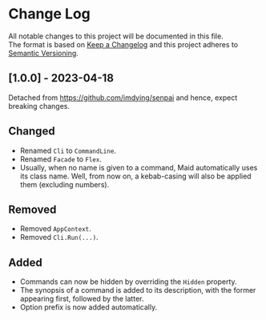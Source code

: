 # Change Log
All notable changes to this project will be documented in this file.
</br>
The format is based on [Keep a Changelog](http://keepachangelog.com/)
and this project adheres to [Semantic Versioning](http://semver.org/).

## [1.0.0] - 2023-04-18

Detached from https://github.com/imdying/senpai and hence, expect breaking changes.

## Changed

- Renamed `Cli` to `CommandLine`.
- Renamed `Facade` to `Flex`.
- Usually, when no name is given to a command, Maid automatically uses its class name. Well, from now on, a kebab-casing will also be applied them (excluding numbers).

## Removed

- Removed `AppContext`.
- Removed `Cli.Run(...)`.

## Added

- Commands can now be hidden by overriding the `Hidden` property.
- The synopsis of a command is added to its description, with the former appearing first, followed by the latter.
- Option prefix is now added automatically.